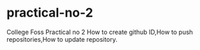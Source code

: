 # practical-no-2
College Foss Practical  no 2 How to create github ID,How to push repositories,How to update repository.
